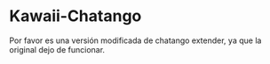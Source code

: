 # Kawaii-Chatango
Por favor es una versión modificada de chatango extender, ya que la original dejo de funcionar.
